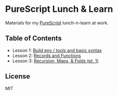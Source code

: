 # PureScript Lunch & Learn

Materials for my [PureScript](http://www.purescript.org/) lunch-n-learn at
work.

## Table of Contents

- Lesson 1: [Build env / tools and basic syntax](lesson01)
- Lesson 2: [Records and Functions](lesson02)
- Lesson 3: [Recursion, Maps, & Folds (pt. 1)](lesson03)

## License

MIT
